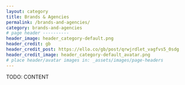 ```yaml
---
layout: category
title: Brands & Agencies
permalink: /brands-and-agencies/
category: brands-and-agencies
# page header ----------
header_image: header_category-default.png
header_credit: gb
header_credit_post: https://ello.co/gb/post/qrwjrdlet_vagfvs5_0sdg
header_credit_image: header_category-default_avatar.png
# place header/avatar images in: _assets/images/page-headers
---
```


TODO: CONTENT
